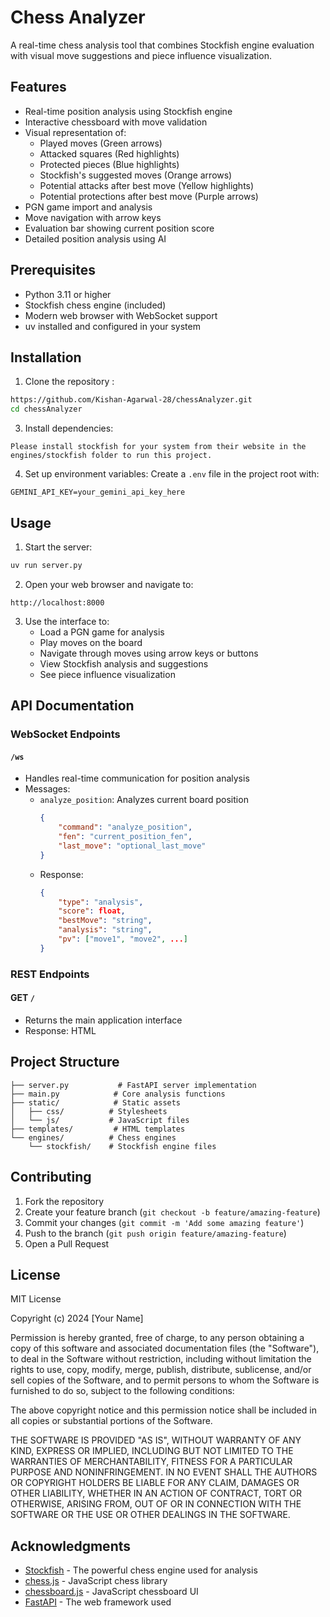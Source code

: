# Chess Analyzer

A real-time chess analysis tool that combines Stockfish engine evaluation with visual move suggestions and piece influence visualization.

## Features

- Real-time position analysis using Stockfish engine
- Interactive chessboard with move validation
- Visual representation of:
  - Played moves (Green arrows)
  - Attacked squares (Red highlights)
  - Protected pieces (Blue highlights)
  - Stockfish's suggested moves (Orange arrows)
  - Potential attacks after best move (Yellow highlights)
  - Potential protections after best move (Purple arrows)
- PGN game import and analysis
- Move navigation with arrow keys
- Evaluation bar showing current position score
- Detailed position analysis using AI

## Prerequisites

- Python 3.11 or higher
- Stockfish chess engine (included)
- Modern web browser with WebSocket support
- uv installed and configured in your system

## Installation
1. Clone the repository :
```bash
https://github.com/Kishan-Agarwal-28/chessAnalyzer.git
cd chessAnalyzer
```
3. Install dependencies:
 
  `Please install stockfish for your system from their website in the engines/stockfish folder to run this project.`


4. Set up environment variables:
Create a `.env` file in the project root with:
```
GEMINI_API_KEY=your_gemini_api_key_here
```

## Usage

1. Start the server:
```bash
uv run server.py
```

2. Open your web browser and navigate to:
```
http://localhost:8000
```

3. Use the interface to:
   - Load a PGN game for analysis
   - Play moves on the board
   - Navigate through moves using arrow keys or buttons
   - View Stockfish analysis and suggestions
   - See piece influence visualization

## API Documentation

### WebSocket Endpoints

#### `/ws`
- Handles real-time communication for position analysis
- Messages:
  - `analyze_position`: Analyzes current board position
    ```json
    {
        "command": "analyze_position",
        "fen": "current_position_fen",
        "last_move": "optional_last_move"
    }
    ```
  - Response:
    ```json
    {
        "type": "analysis",
        "score": float,
        "bestMove": "string",
        "analysis": "string",
        "pv": ["move1", "move2", ...]
    }
    ```

### REST Endpoints

#### GET `/`
- Returns the main application interface
- Response: HTML

## Project Structure

```
├── server.py           # FastAPI server implementation
├── main.py            # Core analysis functions
├── static/            # Static assets
│   ├── css/          # Stylesheets
│   └── js/           # JavaScript files
├── templates/         # HTML templates
└── engines/          # Chess engines
    └── stockfish/    # Stockfish engine files
```

## Contributing

1. Fork the repository
2. Create your feature branch (`git checkout -b feature/amazing-feature`)
3. Commit your changes (`git commit -m 'Add some amazing feature'`)
4. Push to the branch (`git push origin feature/amazing-feature`)
5. Open a Pull Request

## License

MIT License

Copyright (c) 2024 [Your Name]

Permission is hereby granted, free of charge, to any person obtaining a copy
of this software and associated documentation files (the "Software"), to deal
in the Software without restriction, including without limitation the rights
to use, copy, modify, merge, publish, distribute, sublicense, and/or sell
copies of the Software, and to permit persons to whom the Software is
furnished to do so, subject to the following conditions:

The above copyright notice and this permission notice shall be included in all
copies or substantial portions of the Software.

THE SOFTWARE IS PROVIDED "AS IS", WITHOUT WARRANTY OF ANY KIND, EXPRESS OR
IMPLIED, INCLUDING BUT NOT LIMITED TO THE WARRANTIES OF MERCHANTABILITY,
FITNESS FOR A PARTICULAR PURPOSE AND NONINFRINGEMENT. IN NO EVENT SHALL THE
AUTHORS OR COPYRIGHT HOLDERS BE LIABLE FOR ANY CLAIM, DAMAGES OR OTHER
LIABILITY, WHETHER IN AN ACTION OF CONTRACT, TORT OR OTHERWISE, ARISING FROM,
OUT OF OR IN CONNECTION WITH THE SOFTWARE OR THE USE OR OTHER DEALINGS IN THE
SOFTWARE.

## Acknowledgments

- [Stockfish](https://stockfishchess.org/) - The powerful chess engine used for analysis
- [chess.js](https://github.com/jhlywa/chess.js) - JavaScript chess library
- [chessboard.js](https://chessboardjs.com/) - JavaScript chessboard UI
- [FastAPI](https://fastapi.tiangolo.com/) - The web framework used